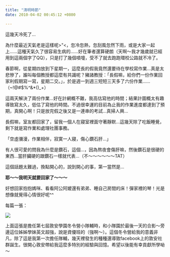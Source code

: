 ```yaml
---
title: "清明時節"
date: 2010-04-02 00:45:12 +0800

---
```



這幾天冷死了&hellip;



為什麼最近天氣老是這樣呢&gt;"&lt;，忽冷忽熱，忽刮風忽然下雨，或是大家一起上&hellip;&hellip;這種天氣久了很容易生病的&hellip;&hellip;好在筆者還算硬朗（天啊～我才幾歲就已經用到這兩個字了QQ），只是打了幾個噴嚏，受不了就去跑跑環校公路就不冷了。



春節啊，從星期四放到下星期一，這麼長的假我竟然還要待在學校寫作業&hellip;真是太悲慘了，誰叫每個教授都這麼有共識呢？豬諸教授：「長假嘛，給你們一份作業回家利假期寫一寫，星期二交。」，於是週一到週三短短三天多了六份作業&hellip;&hellip;（~!@#$%^&amp;*()_+）



這兩天解決了兩份作業&hellip;好在計網概不難，我高估寫他的時間；結果計圖概太有趣導致寫太久，低估了寫他的時間。不過很幸運的目前為止我的作業進度都達到了預期，真開心啊！只是放完假之後又是一連串的考試&hellip;真掃人興&hellip;



長假嘛，室友都回家了，留我一個人在寢室裡面守著靜默&hellip;這幾天除了吃飯睡覺，剩下就是寫作業和處理社團事務。



「空虛瀰漫，作業相伴，寂寞一人寢，傷心鑽石肝&hellip;」



有人很可愛的問我為什麼是鑽石，這個&hellip;，因為熬夜會傷肝嘛，然後鑽石是很硬的東西&hellip;當肝臟硬的跟鑽石一樣就代表&hellip;（不～～～～～～TAT）



這個話題太難過，換點開心的，說到開心的事，第一當然是&hellip;



**耶～～我明天就要回家了～～～**



好想回家抱抱媽咪、看看阿公阿嬤還有弟弟、睡自己房間的床！彈家裡的琴！光是想像就覺得心情很好呢^^



每篇一張：


![](/images/slum-area/76_0.jpg)


上面這張是擔任第七屆敦安學園冬令營小隊輔時，和小隊園於最後一天的合影～旁邊這位姊姊學妹英文超強，說是資優班的（強啊～）。這個冬令營給我的意義非凡，除了這是我第一次擔任隊輔，幾天裡發生的種種還導致facebook上的敦安社群誕生。很開心敦安帶給我這麼多特別的經驗與回憶。希望以後能有幸貢獻所學呦～


